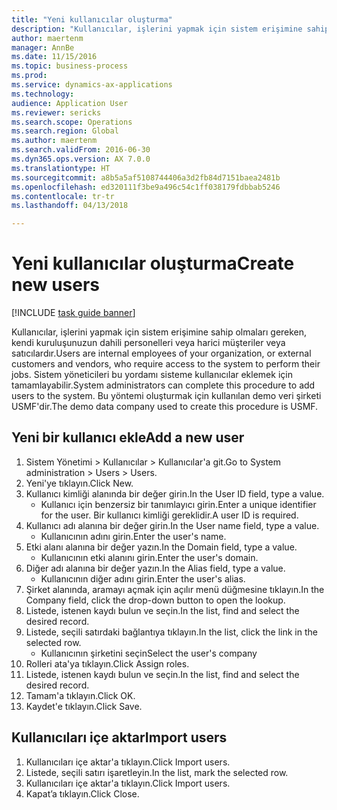 ```yaml
--- 
title: "Yeni kullanıcılar oluşturma"
description: "Kullanıcılar, işlerini yapmak için sistem erişimine sahip olmaları gereken, kendi kuruluşunuzun dahili personelleri veya harici müşteriler veya satıcılardır."
author: maertenm
manager: AnnBe
ms.date: 11/15/2016
ms.topic: business-process
ms.prod: 
ms.service: dynamics-ax-applications
ms.technology: 
audience: Application User
ms.reviewer: sericks
ms.search.scope: Operations
ms.search.region: Global
ms.author: maertenm
ms.search.validFrom: 2016-06-30
ms.dyn365.ops.version: AX 7.0.0
ms.translationtype: HT
ms.sourcegitcommit: a8b5a5af5108744406a3d2fb84d7151baea2481b
ms.openlocfilehash: ed320111f3be9a496c54c1ff038179fdbbab5246
ms.contentlocale: tr-tr
ms.lasthandoff: 04/13/2018

---
```

# <a name="create-new-users"></a><span data-ttu-id="2ee89-103">Yeni kullanıcılar oluşturma</span><span class="sxs-lookup"><span data-stu-id="2ee89-103">Create new users</span></span>

[!INCLUDE [task guide banner](../../includes/task-guide-banner.md)]

<span data-ttu-id="2ee89-104">Kullanıcılar, işlerini yapmak için sistem erişimine sahip olmaları gereken, kendi kuruluşunuzun dahili personelleri veya harici müşteriler veya satıcılardır.</span><span class="sxs-lookup"><span data-stu-id="2ee89-104">Users are internal employees of your organization, or external customers and vendors, who require access to the system to perform their jobs.</span></span> <span data-ttu-id="2ee89-105">Sistem yöneticileri bu yordamı sisteme kullanıcılar eklemek için tamamlayabilir.</span><span class="sxs-lookup"><span data-stu-id="2ee89-105">System administrators can complete this procedure to add users to the system.</span></span> <span data-ttu-id="2ee89-106">Bu yöntemi oluşturmak için kullanılan demo veri şirketi USMF'dir.</span><span class="sxs-lookup"><span data-stu-id="2ee89-106">The demo data company used to create this procedure is USMF.</span></span> 


## <a name="add-a-new-user"></a><span data-ttu-id="2ee89-107">Yeni bir kullanıcı ekle</span><span class="sxs-lookup"><span data-stu-id="2ee89-107">Add a new user</span></span>
1. <span data-ttu-id="2ee89-108">Sistem Yönetimi > Kullanıcılar > Kullanıcılar'a git.</span><span class="sxs-lookup"><span data-stu-id="2ee89-108">Go to System administration > Users > Users.</span></span>
2. <span data-ttu-id="2ee89-109">Yeni'ye tıklayın.</span><span class="sxs-lookup"><span data-stu-id="2ee89-109">Click New.</span></span>
3. <span data-ttu-id="2ee89-110">Kullanıcı kimliği alanında bir değer girin.</span><span class="sxs-lookup"><span data-stu-id="2ee89-110">In the User ID field, type a value.</span></span>
    * <span data-ttu-id="2ee89-111">Kullanıcı için benzersiz bir tanımlayıcı girin.</span><span class="sxs-lookup"><span data-stu-id="2ee89-111">Enter a unique identifier for the user.</span></span> <span data-ttu-id="2ee89-112">Bir kullanıcı kimliği gereklidir.</span><span class="sxs-lookup"><span data-stu-id="2ee89-112">A user ID is required.</span></span>  
4. <span data-ttu-id="2ee89-113">Kullanıcı adı alanına bir değer girin.</span><span class="sxs-lookup"><span data-stu-id="2ee89-113">In the User name field, type a value.</span></span>
    * <span data-ttu-id="2ee89-114">Kullanıcının adını girin.</span><span class="sxs-lookup"><span data-stu-id="2ee89-114">Enter the user's name.</span></span>  
5. <span data-ttu-id="2ee89-115">Etki alanı alanına bir değer yazın.</span><span class="sxs-lookup"><span data-stu-id="2ee89-115">In the Domain field, type a value.</span></span>
    * <span data-ttu-id="2ee89-116">Kullanıcının etki alanını girin.</span><span class="sxs-lookup"><span data-stu-id="2ee89-116">Enter the user's domain.</span></span>  
6. <span data-ttu-id="2ee89-117">Diğer adı alanına bir değer yazın.</span><span class="sxs-lookup"><span data-stu-id="2ee89-117">In the Alias field, type a value.</span></span>
    * <span data-ttu-id="2ee89-118">Kullanıcının diğer adını girin.</span><span class="sxs-lookup"><span data-stu-id="2ee89-118">Enter the user's alias.</span></span>  
7. <span data-ttu-id="2ee89-119">Şirket alanında, aramayı açmak için açılır menü düğmesine tıklayın.</span><span class="sxs-lookup"><span data-stu-id="2ee89-119">In the Company field, click the drop-down button to open the lookup.</span></span>
8. <span data-ttu-id="2ee89-120">Listede, istenen kaydı bulun ve seçin.</span><span class="sxs-lookup"><span data-stu-id="2ee89-120">In the list, find and select the desired record.</span></span>
9. <span data-ttu-id="2ee89-121">Listede, seçili satırdaki bağlantıya tıklayın.</span><span class="sxs-lookup"><span data-stu-id="2ee89-121">In the list, click the link in the selected row.</span></span>
    * <span data-ttu-id="2ee89-122">Kullanıcının şirketini seçin</span><span class="sxs-lookup"><span data-stu-id="2ee89-122">Select the user's company</span></span>  
10. <span data-ttu-id="2ee89-123">Rolleri ata'ya tıklayın.</span><span class="sxs-lookup"><span data-stu-id="2ee89-123">Click Assign roles.</span></span>
11. <span data-ttu-id="2ee89-124">Listede, istenen kaydı bulun ve seçin.</span><span class="sxs-lookup"><span data-stu-id="2ee89-124">In the list, find and select the desired record.</span></span>
12. <span data-ttu-id="2ee89-125">Tamam'a tıklayın.</span><span class="sxs-lookup"><span data-stu-id="2ee89-125">Click OK.</span></span>
13. <span data-ttu-id="2ee89-126">Kaydet'e tıklayın.</span><span class="sxs-lookup"><span data-stu-id="2ee89-126">Click Save.</span></span>

## <a name="import-users"></a><span data-ttu-id="2ee89-127">Kullanıcıları içe aktar</span><span class="sxs-lookup"><span data-stu-id="2ee89-127">Import users</span></span>
1. <span data-ttu-id="2ee89-128">Kullanıcıları içe aktar'a tıklayın.</span><span class="sxs-lookup"><span data-stu-id="2ee89-128">Click Import users.</span></span>
2. <span data-ttu-id="2ee89-129">Listede, seçili satırı işaretleyin.</span><span class="sxs-lookup"><span data-stu-id="2ee89-129">In the list, mark the selected row.</span></span>
3. <span data-ttu-id="2ee89-130">Kullanıcıları içe aktar'a tıklayın.</span><span class="sxs-lookup"><span data-stu-id="2ee89-130">Click Import users.</span></span>
4. <span data-ttu-id="2ee89-131">Kapat’a tıklayın.</span><span class="sxs-lookup"><span data-stu-id="2ee89-131">Click Close.</span></span>


